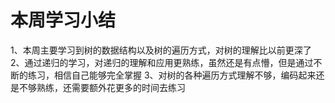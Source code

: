 # 本周学习小结
1、本周主要学习到树的数据结构以及树的遍历方式，对树的理解比以前更深了
2、通过递归的学习，对递归的理解和应用更熟练，虽然还是有点懵，但是通过不断的练习，相信自己能够完全掌握
3、对树的各种遍历方式理解不够，编码起来还是不够熟练，还需要额外花更多的时间去练习

  


